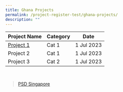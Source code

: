 ```yaml
---
title: Ghana Projects
permalink: /project-register-test/ghana-projects/
description: ""
---
```

|**Project Name**| **Category** |**Date**|
| --- | --- | --- |
| [Project 1](/agreements-signed/Ghana/documents-and-templates-for-download/) | Cat 1   | 1 Jul 2023 
Project 2 | Cat 1   | 1 Jul 2023 |
Project 3 | Cat 2   | 1 Jul 2023 |
  
<br>

<div data-show-facepile="false" data-hide-cover="false" data-adapt-container-width="true" data-small-header="false" data-height="100" data-width="250" data-tabs="timeline" data-href="https://www.facebook.com/PSDSingapore" class="fb-page"><blockquote class="fb-xfbml-parse-ignore" cite="https://www.facebook.com/PSDSingapore"><a href="https://www.facebook.com/PSDSingapore">PSD Singapore</a></blockquote></div>
<br>
<div data-hide-cover="false" data-height="500" data-width="800" data-href="https://www.facebook.com/PSDSingapore" data-tab="timeline" class="fb-page"></div>

<div id="fb-root"></div>
<script nonce="1JlYv6yG" src="https://connect.facebook.net/en_GB/sdk.js#xfbml=1&amp;version=v17.0" crossorigin="anonymous" async=""></script>

<br>
<!---
<iframe src="https://www.facebook.com/plugins/post.php?href=https%3A%2F%2Fwww.facebook.com%2FPSDSingapore%2Fposts%2Fpfbid0i18Ay4FKs1uEJ2RE37opjftAaSKzU5aSqgy1y8UhqMYWBCWeXZVpdtMu7yChcz86l&amp;show_text=true&amp;width=500" width="500" height="772" style="border:none;overflow:hidden" scrolling="no" frameborder="0" allowfullscreen="true" allow="autoplay; clipboard-write; encrypted-media; picture-in-picture; web-share"></iframe>
--->
<!---
<iframe src="https://www.facebook.com/plugins/page.php?href=https%3A%2F%2Fwww.facebook.com%2FPSDSingapore&amp;tabs=timeline&amp;width=500&amp;height=800&amp;small_header=false&amp;adapt_container_width=true&amp;hide_cover=false&amp;show_facepile=false&amp;appId" width="500" height="800" style="border:none;overflow:hidden" scrolling="no" frameborder="0" allowfullscreen="true" allow="autoplay; clipboard-write; encrypted-media; picture-in-picture; web-share"></iframe>
--->
<br>
